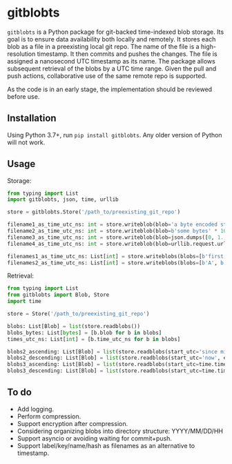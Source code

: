 # gitblobts

`gitblobts` is a Python package for git-backed time-indexed blob storage.
Its goal is to ensure data availability both locally and remotely.
It stores each blob as a file in a preexisting local git repo.
The name of the file is a high-resolution timestamp.
It then commits and pushes the changes.
The file is assigned a nanosecond UTC timestamp as its name.
The package allows subsequent retrieval of the blobs by a UTC time range.
Given the pull and push actions, collaborative use of the same remote repo is supported.

As the code is in an early stage, the implementation should be reviewed before use.

## Installation
Using Python 3.7+, run `pip install gitblobts`. Any older version of Python will not work.

## Usage

Storage:
```python
from typing import List
import gitblobts, json, time, urllib

store = gitblobts.Store('/path_to/preexisting_git_repo')

filename1_as_time_utc_ns: int = store.writeblob(blob='a byte encoded string'.encode())
filename2_as_time_utc_ns: int = store.writeblob(blob=b'some bytes' * 1000, time_utc=time.time())
filename3_as_time_utc_ns: int = store.writeblob(blob=json.dumps([0, 1., 2.2, 3]).encode(), time_utc=time.time())
filename4_as_time_utc_ns: int = store.writeblob(blob=urllib.request.urlopen('https://i.imgur.com/3GmPd7O.png').read())

filenames1_as_time_utc_ns: List[int] = store.writeblobs(blobs=[b'first blob', b'another blob'])
filenames2_as_time_utc_ns: List[int] = store.writeblobs(blobs=[b'A', b'B'], times_utc=[time.time(), time.time()])
```

Retrieval:
```python
from typing import List
from gitblobts import Blob, Store
import time

store = Store('/path_to/preexisting_git_repo')

blobs: List[Blob] = list(store.readblobs())
blobs_bytes: List[bytes] = [b.blob for b in blobs]
times_utc_ns: List[int] = [b.time_utc_ns for b in blobs]

blobs2_ascending: List[Blob] = list(store.readblobs(start_utc='since midnight', end_utc='now'))
blobs2_descending: List[Blob] = list(store.readblobs(start_utc='now', end_utc='since midnight'))
blobs3_ascending: List[Blob] = list(store.readblobs(start_utc=time.time() - 86400, end_utc=time.time()))
blobs3_descending: List[Blob] = list(store.readblobs(start_utc=time.time(), end_utc=time.time() - 86400))
```

## To do
* Add logging.
* Perform compression.
* Support encryption after compression.
* Considering organizing blobs into directory structure: YYYY/MM/DD/HH
* Support asyncio or avoiding waiting for commit+push.
* Support label/key/name/hash as filenames as an alternative to timestamp.
